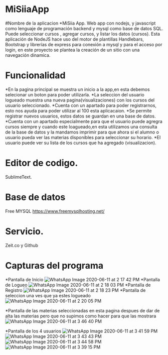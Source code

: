 # MiSiiaApp
#Nombre de la aplicacion
*MiSiia App.
Web app con nodejs, y javascript como 
lenguaje de programación backend y mysql como base 
de datos SQL. Puede seleccionar cursos , agregar cursos, y 
listar los datos (cursos). Esta aplicación de NodeJS
 hace uso del motor de plantillas Handlebars, Bootstrap y librerías de express para conexión a mysql 
y para el acceso por login, en este proyecto se plantea 
la creación de un sitio con una navegación dinamica.

# Funcionalidad
*En la pagina principal se muestra un inicio a la app,en esta debemos selecionar un boton para poder utilizarla.
*La seleccion del usuario logueado muestra una nueva pagina(visualizaciones) con los cursos  del usuario seleccionado.
*Cuenta con un apartado para poder registrarnos, esto nos ayuda para poder utilizar al 100 esta aplicacaion. 
*Se permite registrar nuevos usuarios, estos datos se guardan en una base de datos. 
*Cuenta con un apartado especialmente para que el usuario puede agregra cursos siempre y cuando este loagueado,en esta utilizamos una consulta de la base de datos
y la mandamos imprimir para que ahora si el alumno o usuario pueda ver las materias disponibles para seleccionar su horario. 
*El usuario puede ver su lista de los cursos que ha agregado (visualizacion). 


# Editor de codigo.
SublimeText.

# Base de datos
Free MYSQL https://www.freemysqlhosting.net/

# Servicio.
Zeit.co  y Github

# Capturas del programa
*Pantalla de Inicio
![WhatsApp Image 2020-06-11 at 2 17 42 PM](https://user-images.githubusercontent.com/61563602/84431080-4c5ebf80-abf0-11ea-994f-3003023b0274.jpeg)
*Pantalla de Logueo
![WhatsApp Image 2020-06-11 at 2 18 03 PM](https://user-images.githubusercontent.com/61563602/84431217-89c34d00-abf0-11ea-8891-1bbf163db4bb.jpeg)
*Pantalla de Registro
![WhatsApp Image 2020-06-11 at 2 18 23 PM](https://user-images.githubusercontent.com/61563602/84431250-9ba4f000-abf0-11ea-834c-46bd49a3c87b.jpeg)
*Pantalla de seleccion una ves que ya estes logueado
![WhatsApp Image 2020-06-11 at 2 20 05 PM](https://user-images.githubusercontent.com/61563602/84431312-b6776480-abf0-11ea-9476-b6498cb04fcb.jpeg)

*Pantalla de las materias seleccionadas
en esta pagina despues de dar de alta las materias pero que no supimos como hacer para que las mostrara
![WhatsApp Image 2020-06-11 at 3 46 40 PM](https://user-images.githubusercontent.com/61563602/84437702-0fe49100-abfb-11ea-9a13-ef998e107a25.jpeg)

*Pantalla de los 4 usuarios
![WhatsApp Image 2020-06-11 at 3 41 59 PM](https://user-images.githubusercontent.com/61563602/84437580-dca20200-abfa-11ea-8de3-39e8c4e2be27.jpeg)
![WhatsApp Image 2020-06-11 at 3 43 43 PM](https://user-images.githubusercontent.com/61563602/84437583-dd3a9880-abfa-11ea-9146-0f73f218d501.jpeg)
![WhatsApp Image 2020-06-11 at 3 44 58 PM](https://user-images.githubusercontent.com/61563602/84437584-dd3a9880-abfa-11ea-86b7-b39317870b93.jpeg)
![WhatsApp Image 2020-06-11 at 3 39 15 PM](https://user-images.githubusercontent.com/61563602/84437586-ddd32f00-abfa-11ea-9f8c-ef9c72498c30.jpeg)

